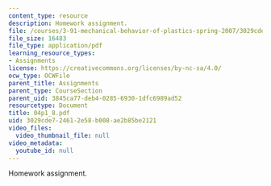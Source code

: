 ```yaml
---
content_type: resource
description: Homework assignment.
file: /courses/3-91-mechanical-behavior-of-plastics-spring-2007/3029cde724612e58b008ae2b85be2121_04p1_8.pdf
file_size: 16483
file_type: application/pdf
learning_resource_types:
- Assignments
license: https://creativecommons.org/licenses/by-nc-sa/4.0/
ocw_type: OCWFile
parent_title: Assignments
parent_type: CourseSection
parent_uid: 3845ca77-deb4-0285-6930-1dfc6989ad52
resourcetype: Document
title: 04p1_8.pdf
uid: 3029cde7-2461-2e58-b008-ae2b85be2121
video_files:
  video_thumbnail_file: null
video_metadata:
  youtube_id: null
---
```

Homework assignment.